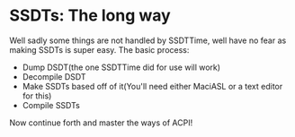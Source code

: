 # SSDTs: The long way

Well sadly some things are not handled by SSDTTime, well have no fear as making SSDTs is super easy. The basic process:

* Dump DSDT(the one SSDTTime did for use will work)
* Decompile DSDT
* Make SSDTs based off of it(You'll need either MaciASL or a text editor for this)
* Compile SSDTs

Now continue forth and master the ways of ACPI!
